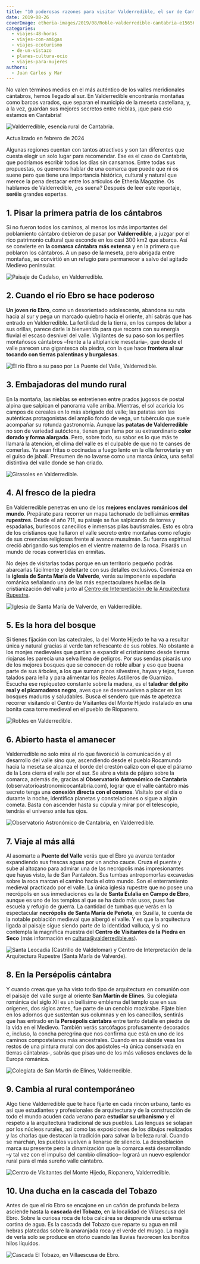 ```yaml
---
title: "10 poderosas razones para visitar Valderredible, el sur de Cantabria"
date: 2019-08-26
coverImage: etheria-images/2019/08/Roble-valderredible-cantabria-e1565602301535.jpg
categories: 
  - viajes-48-horas
  - viajes-con-amigas
  - viajes-ecoturismo
  - de-un-vistazo
  - planes-cultura-ocio
  - viajes-para-mujeres
authors: 
  - Juan Carlos y Mar
---
```


No valen términos medios en el más auténtico de los valles meridionales cántabros, hemos 
llegado al sur. En Valderredible encontrarás montañas como barcos varados, que separan 
el municipio de la meseta castellana, y, a la vez, guardan sus mejores secretos entre 
nieblas, ¡que para eso estamos en Cantabria! 

![Valderredible, esencia rural de Cantabria.](etheria-images/2019/08/viaje-cantabria-Valderredible-e1565601879336.jpg "Valderredible, esencia rural de Cantabria.")

Actualizado en febrero de 2024 

Algunas regiones cuentan con tantos atractivos y son tan diferentes que cuesta elegir un 
solo lugar para recomendar. Ese es el caso de Cantabria, que podríamos escribir todos 
los días sin cansarnos. Entre todas sus propuestas, os queremos hablar de una comarca 
que puede que ni os suene pero que tiene una importancia histórica, cultural y natural 
que merece la pena destacar entre los artículos de Etheria Magazine. Os hablamos de 
Valderredible, ¿os suena? Después de leer este reportaje, **seréis** grandes expertas. 

## 1\. Pisar la primera patria de los cántabros

Si no fueron todos los caminos, al menos los más importantes del poblamiento cántabro 
debieron de pasar por **Valderredible**, a juzgar por el rico patrimonio cultural que 
esconde en los casi 300 km2 que abarca. Así se convierte en **la comarca cántabra más 
extensa** y en la primera que poblaron los cántabros. A un paso de la meseta, pero 
abrigada entre montañas, se convirtió en un refugio para permanecer a salvo del agitado 
Medievo peninsular. 

![Paisaje de Cadalso, en Valderredible.](etheria-images/2019/08/Cadalso-valderredible-cantabria-e1565600089181.jpg "Paisaje de Cadalso, en Valderredible.")

## 2\. Cuando el río Ebro se hace poderoso

**Un joven río Ebro**, como un desorientado adolescente, abandona su ruta hacia al sur y 
pega un marcado quiebro hacia el oriente, ahí sabrás que has entrado en Valderredible. 
La fertilidad de la tierra, en los campos de labor a sus orillas, parece darle la 
bienvenida para que recorra con su energía fluvial el escaso desnivel del valle. 
Vigilantes de su paso son los perfiles montañosos cántabros –frente a la altiplanicie 
mesetaria–, que desde el valle parecen una gigantesca ola piedra, con la que hace 
**frontera al sur tocando con tierras palentinas y burgalesas**. 

![El río Ebro a su paso por La Puente del Valle, Valderredible.](etheria-images/2019/08/rio-ebro-la-puente-valderredible-e1565600416890.jpg "El río Ebro a su paso por La Puente del Valle, Valderredible.")

## 3\. Embajadoras del mundo rural

En la montaña, las nieblas se entretienen entre prados jugosos de postal alpina que 
salpican el panorama valle arriba. Mientras, el sol acaricia los campos de cereales en 
lo más abrigado del valle; las patatas son las auténticas protagonistas del amplio fondo 
de vega, un tubérculo que suele acompañar su rotunda gastronomía. Aunque las **patatas 
de Valderredible** no son de variedad autóctona, tienen gran fama por su extraordinario 
**color dorado y forma alargada**. Pero, sobre todo, su sabor es lo que más te llamará 
la atención, el clima del valle es el culpable de que no te canses de comerlas. Ya sean 
fritas o cocinadas a fuego lento en la olla ferroviaria y en el guiso de jabalí. 
Presumen de no lavarse como una marca única, una señal distintiva del valle donde se han 
criado. 

![Girasoles en Valderredible.](etheria-images/2019/08/girasoles-valderredible.jpg "Girasoles en Valderredible.")

## 4\. Al fresco de la piedra

En Valderredible penetras en uno de los **mejores enclaves románicos del mundo**. 
Prepárate para recorrer un mapa tachonado de bellísimas **ermitas rupestres**. Desde el 
año 711, su paisaje se fue salpicando de torres y espadañas, burlescos canecillos e 
inmensas pilas bautismales. Esto es obra de los cristianos que hallaron el valle secreto 
entre montañas como refugio de sus creencias religiosas frente al avance musulmán. Su 
fuerza espiritual creció abrigando sus templos en el vientre materno de la roca. Pisarás 
un mundo de rocas convertidas en ermitas. 

No dejes de visitarlas todas porque en un territorio pequeño podrás abarcarlas 
fácilmente y deleitarte con sus detalles exclusivos. Comienza en la **iglesia de Santa 
María de Valverde**, verás su imponente espadaña románica señalando una de las más 
espectaculares huellas de la cristianización del valle junto al [Centro de 
Interpretación de la Arquitectura 
Rupestre](https://www.valderredible.es/enclaves/centro-de-interpretacion-del-arte-rupestre). 

![Iglesia de Santa María de Valverde, en Valderredible.](etheria-images/2019/08/santa-maria-valverde-valderredible-e1565600806387.jpg "Iglesia de Santa María de Valverde, en Valderredible.")

## 5\. Es la hora del bosque

Si tienes fijación con las catedrales, la del Monte Hijedo te ha va a resultar única y 
natural gracias al verde tan refrescante de sus robles. No obstante a los monjes 
medievales que partían a expandir el cristianismo desde tierras riojanas les parecía una 
selva llena de peligros. Por sus sendas pisarás uno de los mejores bosques que se 
conocen de roble albar y eso que buena parte de sus árboles, a los que suman pinos 
silvestres, hayas y tejos, fueron talados para leña y para alimentar los Reales 
Astilleros de Guarnizo. Escucha ese repiqueteo constante sobre la madera, es el 
**taladrar del pito real y el picamaderos negro**, aves que se desenvuelven a placer en 
los bosques maduros y saludables. Busca el sendero que más te apetezca recorrer 
visitando el Centro de Visitantes del Monte Hijedo instalado en una bonita casa torre 
medieval en el pueblo de Riopanero. 

![Robles en Valderredible.](etheria-images/2019/08/Roble-valderredible-cantabria-e1565602301535.jpg "Robles en Valderredible.")

## 6\. Abierto hasta el amanecer

Valderredible no solo mira al río que favoreció la comunicación y el desarrollo del 
valle sino que, ascendiendo desde el pueblo Rocamundo hacia la meseta se alcanza el 
borde del crestón calizo con el que el páramo de la Lora cierra el valle por el sur. Se 
abre a vista de pájaro sobre la comarca, además de, gracias al **Observatorio 
Astronómico de Cantabria** (observatorioastronomicocantabria.com), lograr que el valle 
cántabro más secreto tenga una **conexión directa con el cosmos**. Visítalo por el día o 
durante la noche, identifica planetas y constelaciones o sigue a algún cometa. Basta con 
ascender hasta su cúpula y mirar por el telescopio, tendrás el universo ante tus ojos. 

![Observatorio Astronómico de Cantabria, en Valderredible.](etheria-images/2019/08/observatorio-astronomico-cantabria.jpg "Observatorio Astronómico de Cantabria, en Valderredible.")

## 7\. Viaje al más allá

Al asomarte a **Puente del Valle** verás que el Ebro ya avanza tentador expandiendo sus 
frescas aguas por un ancho cauce. Cruza el puente y sube al altozano para admirar una de 
las necrópolis más impresionantes que hayas visto, la de San Pantaleón. Sus tumbas 
antropomorfas excavadas sobre la roca marcan el camino hacia el otro mundo. Son el 
enterramiento medieval practicado por el valle. La única iglesia rupestre que no posee 
una necrópolis en sus inmediaciones es la de **Santa Eulalia en Campo de Ebro**, aunque 
es uno de los templos al que se ha dado más usos, pues fue escuela y refugio de guerra. 
La cantidad de tumbas que verás en la espectacular **necrópolis de Santa María de 
Peñota**, en Susilla, te cuenta de la notable población medieval que albergó el valle. Y 
es que la arquitectura ligada al paisaje sigue siendo parte de la identidad valluca, y 
si no contempla la magnífica muestra del **Centro de Visitantes de la Piedra en Seco** 
(más información en cultura@valderredible.es). 

![Santa Leocadia (Castrillo de Valdelomar) y Centro de Interpretación de la Arquitectura Rupestre (Santa María de Valverde).](etheria-images/2019/08/tumbas-valderredible.jpg "Santa Leocadia (Castrillo de Valdelomar) y Centro de Interpretación de la Arquitectura Rupestre (Santa María de Valverde).")

## 8\. En la Persépolis cántabra

Y cuando creas que ya ha visto todo tipo de arquitectura en comunión con el paisaje del 
valle surge al oriente **San Martín de Elines**. Su colegiata románica del siglo XII es 
un bellísimo emblema del templo que en sus orígenes, dos siglos antes, fue parte de un 
cenobio mozárabe. Fíjate bien en los adornos que sustentan sus columnas y en los 
canecillos, sentirás que has entrado en la **Persépolis cántabra** entre tanto detalle 
en piedra de la vida en el Medievo. También verás sarcófagos profusamente decorados e, 
incluso, la concha peregrina que nos confirma que está en uno de los caminos 
compostelanos más ancestrales. Cuando en su ábside veas los restos de una pintura mural 
con dos apóstoles –la única conservada en tierras cántabras-, sabrás que pisas uno de 
los más valiosos enclaves de la Europa románica. 

![Colegiata de San Martín de Elines, Valderredible.](etheria-images/2019/08/colegiata-san-martin-elines-valderredible.jpg "Colegiata de San Martín de Elines, Valderredible.")

## 9\. Cambia al rural contemporáneo

Algo tiene Valderredible que te hace fijarte en cada rincón urbano, tanto es así que 
estudiantes y profesionales de arquitectura y de la construcción de todo el mundo acuden 
cada verano para **estudiar su urbanismo** y el respeto a la arquitectura tradicional de 
sus pueblos. Las lenguas se solapan por los núcleos rurales, así como las exposiciones 
de los dibujos realizados y las charlas que destacan la tradición para salvar la belleza 
rural. Cuando se marchan, los pueblos vuelven a llenarse de silencio. La despoblación 
marca su presente pero la dinamización que la comarca está desarrollando –y tal vez con 
el impulso del cambio climático– logrará un nuevo esplendor rural para el más sureño 
valle cántabro. 

![Centro de Visitantes del Monte Hijedo, Riopanero, Valderredible.](etheria-images/2019/08/centro-visitantes-monte-hijedo.jpg "Centro de Visitantes del Monte Hijedo, Riopanero, Valderredible.")

## 10\. Una ducha en la cascada del Tobazo

Antes de que el río Ebro se encajone en un cañón de profunda belleza asciende hasta la 
**cascada del Tobazo**, en la localidad de Villaescusa del Ebro. Sobre la curiosa roca 
de toba calcárea se desprende una extensa cortina de agua. Es la cascada del Tobazo que 
reparte su agua en mil hebras plateadas sobre la anaranjada roca y el verde del musgo. 
La magia de verla solo se produce en otoño cuando las lluvias favorecen los bonitos 
hilos líquidos. 

![Cascada El Tobazo, en Villaescusa de Ebro.](etheria-images/2019/08/cascada-el-tobazo-valderredible-e1565602331760.jpg "Cascada El Tobazo, en Villaescusa de Ebro.")
